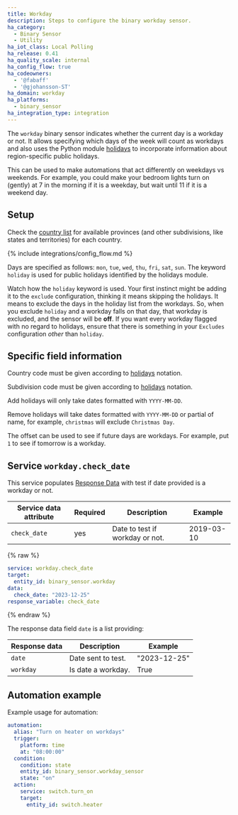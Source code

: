 ```yaml
---
title: Workday
description: Steps to configure the binary workday sensor.
ha_category:
  - Binary Sensor
  - Utility
ha_iot_class: Local Polling
ha_release: 0.41
ha_quality_scale: internal
ha_config_flow: true
ha_codeowners:
  - '@fabaff'
  - '@gjohansson-ST'
ha_domain: workday
ha_platforms:
  - binary_sensor
ha_integration_type: integration
---
```


The `workday` binary sensor indicates whether the current day is a workday or not. It allows specifying which days of the week will count as workdays and also
uses the Python module [holidays](https://pypi.org/project/holidays/) to incorporate information about region-specific public holidays. 

This can be used to make automations that act differently on weekdays vs weekends. For example, you could make your bedroom lights turn on (gently) at 7 in the morning if it is a weekday, but wait until 11 if it is a weekend day.

## Setup

Check the [country list](https://github.com/dr-prodigy/python-holidays#available-countries) for available provinces (and other subdivisions, like states and territories) for each country.

{% include integrations/config_flow.md %}

Days are specified as follows: `mon`, `tue`, `wed`, `thu`, `fri`, `sat`, `sun`.
The keyword `holiday` is used for public holidays identified by the holidays module.

<div class='note warning'>

Watch how the `holiday` keyword is used. Your first instinct might be adding it to the `exclude` configuration, thinking it means skipping the holidays. It means to exclude the days in the holiday list from the workdays. So, when you exclude `holiday` and a workday falls on that day, that workday is excluded, and the sensor will be **off**. If you want every workday flagged with no regard to holidays, ensure that there is something in your `Excludes` configuration _other_ than `holiday`.

</div>

## Specific field information

Country code must be given according to [holidays](https://pypi.org/project/holidays/) notation.

Subdivision code must be given according to [holidays](https://pypi.org/project/holidays/) notation.

Add holidays will only take dates formatted with `YYYY-MM-DD`.

Remove holidays will take dates formatted with `YYYY-MM-DD` or partial of name, for example, `christmas` will exclude `Christmas Day`.

The offset can be used to see if future days are workdays. For example, put `1` to see if tomorrow is a workday.

## Service `workday.check_date`

This service populates [Response Data](/docs/scripts/service-calls#use-templates-to-handle-response-data)
with test if date provided is a workday or not.

| Service data attribute | Required | Description | Example |
| ---------------------- | -------- | ----------- | --------|
| `check_date` | yes | Date to test if workday or not. | 2019-03-10

{% raw %}
```yaml
service: workday.check_date
target:
  entity_id: binary_sensor.workday
data:
  check_date: "2023-12-25"
response_variable: check_date
```
{% endraw %}

The response data field `date` is a list providing:

| Response data | Description | Example |
| ---------------------- | ----------- | -------- |
| `date` | Date sent to test. | "2023-12-25"
| `workday` | Is date a workday. | True

## Automation example

Example usage for automation:

```yaml
automation:
  alias: "Turn on heater on workdays"
  trigger:
    platform: time
    at: "08:00:00"
  condition:
    condition: state
    entity_id: binary_sensor.workday_sensor
    state: "on"
  action:
    service: switch.turn_on
    target:
      entity_id: switch.heater
```
